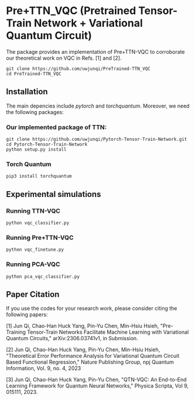 # Pre+TTN_VQC (Pretrained Tensor-Train Network + Variational Quantum Circuit)

The package provides an implementation of Pre+TTN-VQC to corroborate our theoretical work on VQC in Refs. [1] and [2].
```
git clone https://github.com/uwjunqi/PreTrained-TTN_VQC
cd PreTrained-TTN_VQC
```

## Installation

The main depencies include *pytorch* and *torchquantum*. Moreover, we need the following packages:

### Our implemented package of TTN:
```
git clone https://github.com/uwjunqi/Pytorch-Tensor-Train-Network.git
cd Pytorch-Tensor-Train-Network
python setup.py install
```

### Torch Quantum 
```
pip3 install torchquantum
```

## Experimental simulations

### Running TTN-VQC
```
python vqc_classifier.py
```

### Running Pre+TTN-VQC
```
python vqc_finetune.py
```

### Running PCA-VQC
```
python pca_vqc_classifier.py
```

## Paper Citation

If you use the codes for your research work, please consider citing the following papers:

[1] Jun Qi, Chao-Han Huck Yang, Pin-Yu Chen, Min-Hsiu Hsieh, "Pre-Training Tensor-Train Networks Facilitate Machine Learning with Variational Quantum Circuits," arXiv:2306.03741v1, in Submission.

[2] Jun Qi, Chao-Han Huck Yang, Pin-Yu Chen, Min-Hsiu Hsieh, "Theoretical Error Performance Analysis for Variational Quantum Circuit Based Functional Regression," Nature Publishing Group, npj Quantum Information, Vol. 9, no. 4, 2023

[3] Jun Qi, Chao-Han Huck Yang, Pin-Yu Chen, "QTN-VQC: An End-to-End Learning Framework for Quantum Neural Networks," Physica Scripta, Vol 9, 015111, 2023.

